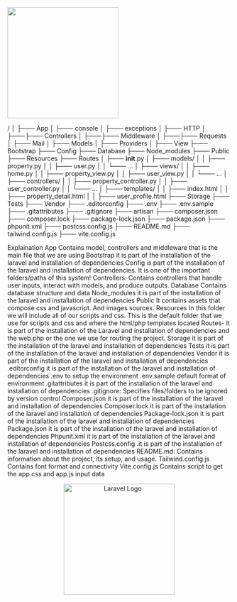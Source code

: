<img src="https://dev-vincentelipe.pantheonsite.io/wp-content/uploads/2023/11/siteLogo.png" width="250" style="justify-content:center">

/
│
├─── App
│    ├─── console
│    ├─── exceptions
│    ├─── HTTP
│    ├───├─── Controllers
│    ├───├─── Middleware
│    ├───├─── Requests
│    ├─── Mail
│    ├─── Models
│    ├─── Providers
│    ├─── View
├─── Bootstrap
├─── Config
├─── Database
├─── Node_modules
├─── Public
├─── Resources
├─── Routes
│    ├─── __init__.py
│    ├─── models/
│    │    ├─── property.py
│    │    ├─── user.py
│    │    └─── ...
│    ├─── views/
│    │    ├─── home.py
│    │    ├─── property_view.py
│    │    ├─── user_view.py
│    │    └─── ...
│    ├─── controllers/
│    │    ├─── property_controller.py
│    │    ├─── user_controller.py
│    │    └─── ...
│    ├─── templates/
│    │    ├─── index.html
│    │    ├─── property_detail.html
│    │    ├─── user_profile.html
├─── Storage
├─── Tests
├─── Vendor
├─── .editorconfig
├─── .env
├─── .env.sample
├─── .gitattributes
├─── .gitignore
├─── artisan
├─── composer.json
├─── composer.lock
├─── package-lock.json
├─── package.json
├─── phpunit.xml
├─── postcss.config.js
├─── README.md
├─── tailwind.config.js
├─── vite.config.js





Explaination
App Contains model, controllers and middleware that is the main file that we are using
Bootstrap it is part of the installation of the laravel and installation of dependencies
Config is part of the installation of the laravel and installation of dependencies. It is one of the important folders/paths of this system!
Controllers: Contains controllers that handle user inputs, interact with models, and produce outputs.
Database Contains database structure and data 
Node_modules it is part of the installation of the laravel and installation of dependencies
Public It contains assets that compose css and javascript. And images sources. 
Resources In this folder we will include all of our scripts and css. This is the default folder that we use for scripts and css and where the html/php templates located
Routes-  it is part of the installation of the Laravel and installation of dependencies and the  web.php or the one we use for routing the project.
Storage it is part of the installation of the laravel and installation of dependencies
Tests it is part of the installation of the laravel and installation of dependencies
Vendor it is part of the installation of the laravel and installation of dependencies
.editorconfig it is part of the installation of the laravel and installation of dependencies
.env to setup the environment
.env.sample default format of environment
.gitattributes it is part of the installation of the laravel and installation of dependencies
.gitignore: Specifies files/folders to be ignored by version control 
Composer.json it is part of the installation of the laravel and installation of dependencies
Composer.lock it is part of the installation of the laravel and installation of dependencies
Package-lock.json it is part of the installation of the laravel and installation of dependencies
Package.json it is part of the installation of the laravel and installation of dependencies
Phpunit.xml  it is part of the installation of the laravel and installation of dependencies
Postcss.config .it is part of the installation of the laravel and installation of dependencies
README.md: Contains information about the project, its setup, and usage.
Tailwind.config.js Contains font format and connectivity
Vite.config.js Contains script to get the app.css and app.js input data



<p align="center"><a href="https://laravel.com" target="_blank"><img src="https://raw.githubusercontent.com/laravel/art/master/logo-lockup/5%20SVG/2%20CMYK/1%20Full%20Color/laravel-logolockup-cmyk-red.svg" width="250" alt="Laravel Logo"></a></p>    
